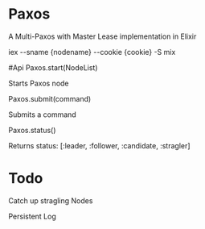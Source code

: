 # Paxos

A Multi-Paxos with Master Lease implementation in Elixir

iex --sname {nodename} --cookie {cookie} -S mix

#Api
Paxos.start(NodeList)
	
Starts Paxos node
	
Paxos.submit(command)

Submits a command

Paxos.status()

Returns status: [:leader, :follower, :candidate, :stragler]

# Todo

Catch up stragling Nodes

Persistent Log

